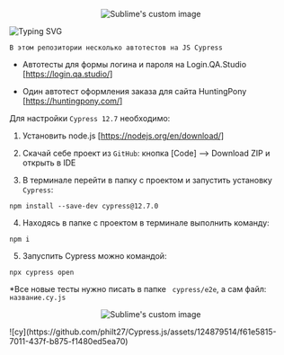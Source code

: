 <p align="center">
  <img src="https://github.com/philt27/Cypress.js/assets/124879514/438c99a8-a6d5-4625-85ef-5d5097e9bfc7" alt="Sublime's custom image"/>
</p>

![Typing SVG](https://readme-typing-svg.herokuapp.com?color=%2336BCF7&lines=Автотесты+JS+Cypress)


```
В этом репозитории несколько автотестов на JS Cypress
```

- Автотесты для формы логина и пароля на Login.QA.Studio [https://login.qa.studio/]

- Один автотест оформления заказа для сайта HuntingPony [https://huntingpony.com/]

Для настройки ``` Cypress 12.7 ``` необходимо:

1) Установить node.js [https://nodejs.org/en/download/]

2) Скачай себе проект из  ``` GitHub ```: кнопка [Code] --> Download ZIP и открыть в IDE

3) В терминале перейти в папку с проектом и запустить установку ``` Cypress ```:
``` 
npm install --save-dev cypress@12.7.0
```
4) Находясь в папке с проектом в терминале выполнить команду:
```
npm i
```
5) Запуспить Cypress можно командой: 
```
npx cypress open
```


  *Все новые тесты нужно писать в папке ``` cypress/e2e```, а сам файл: ``` название.cy.js ```


<p align="center">
  <img src="https://github.com/philt27/philt27.github.io/assets/124879514/566ac4f7-ea32-4068-81d9-012003c1df07" alt="Sublime's custom image"/>
</p>
![су](https://github.com/philt27/Cypress.js/assets/124879514/f61e5815-7011-437f-b875-f1480ed5ea70)

